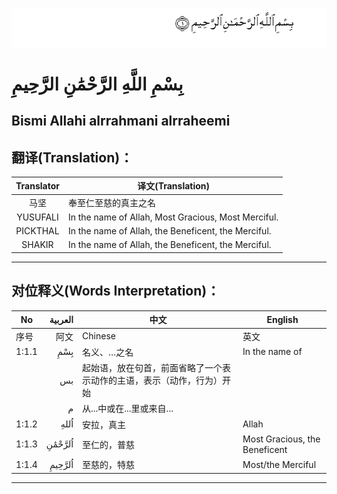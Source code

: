 ![001:001](images/001_001.gif)

# بِسْمِ اللَّهِ الرَّحْمَٰنِ الرَّحِيمِ

## Bismi Allahi alrrahmani alrraheemi

## 翻译(Translation)：

| Translator | 译文(Translation)                                   |
| :--------: | --------------------------------------------------- |
|    马坚    | 奉至仁至慈的真主之名                                |
|  YUSUFALI  | In the name of Allah, Most Gracious, Most Merciful. |
|  PICKTHAL  | In the name of Allah, the Beneficent, the Merciful. |
|   SHAKIR   | In the name of Allah, the Beneficent, the Merciful. |

---

## 对位释义(Words Interpretation)：

| No    | العربية | 中文                                                         | English                       |
| ----- | ------: | ------------------------------------------------------------ | ----------------------------- |
| 序号  |    阿文 | Chinese                                                      | 英文                          |
| 1:1.1 |     بِسْمِ | 名义、…之名                                                  | In the name of                |
|       |      بس | 起始语，放在句首，前面省略了一个表示动作的主语，表示（动作，行为）开始 |                               |
|       |       م | 从...中或在...里或来自...                                    |                               |
| 1:1.2 |    اُللهِ | 安拉，真主                                                   | Allah                         |
| 1:1.3 |  اُلرَّحْمَٰنِ | 至仁的，普慈                                                 | Most Gracious, the Beneficent |
| 1:1.4 |  اُلرَّحِيمِ | 至慈的，特慈                                                 | Most/the Merciful             |

---

